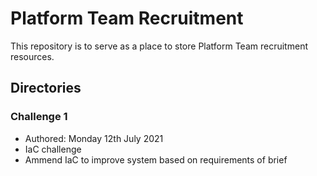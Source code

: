 # Platform Team Recruitment

This repository is to serve as a place to store Platform Team recruitment resources.

## Directories

### Challenge 1 
* Authored: Monday 12th July 2021
* IaC challenge
* Ammend IaC to improve system based on requirements of brief
